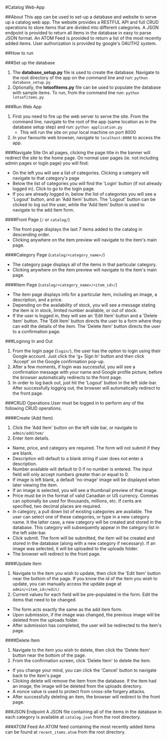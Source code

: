 #Catalog Web-App

##About
This app can be used to set-up a database and website to serve up a catalog web
app. The website provides a RESTFUL API and full CRUD operations to store items
that are divided into different categories. A JSON endpoint is provided to return
all items in the database in easy to parse JSON format. An ATOM Feed is provided
to return a list of the most recently added items. User authorization is provided
by google's OAUTH2 system.

##How to run

###Set up the database
1. The **database_setup.py** file is used to create the database. Navigate to the root
directory of the app on the command line and run: `python database_setup.py`
2. Optionally, the **lotsofitems.py** file can be used to populate the database with sample
items. To run, from the command line run: `python lotsofitems.py`

###Run Web App
1. First you need to fire up the web server to serve the site. From the command line,
   navigate to the root of the app (same location as in the database setup step) and
   run: `python application.py`
   * This will run the site on your local machine on port 8000
2. In your favourite web browser, navigate to `localhost:8000` to access the app.

###Navigate Site
On all pages, clicking the page title in the banner will redirect the site to the home page.
On normal user pages (ie. not including admin pages or login page) you will find:
* On the left you will see a list of categories. Clicking a category will navigate
  to that category's page
* Below the list of categories you will find the 'Login' button (if not already logged
  in). Click to go to the login page.
* If you are already logged in, below the list of categories you will see a 'Logout'
  button, and an 'Add Item' button. The 'Logout' button can be clicked to log out the user,
  while the 'Add Item' button is used to navigate to the add item form.

####Front Page (`/` or `catalog/`)
  * The front page displays the last 7 items added to the catalog in descending order.
  * Clicking anywhere on the item preview will navigate to the item's main page.

####Category Page (`catalog/<category_name>/`)
  * The category page displays all of the items in that particular category.
  * Clicking anywhere on the item preview will navigate to the item's main page.

####Item Page (`catalog/<category_name>/<item_id>/`)
  * The item page displays info for a particular item, including an image, a description,
    and a price.
  * Depending on the availability of stock, you will see a message stating the item is in stock,
    limited number available, or out of stock.
  * If the user is logged in, they will see an 'Edit Item' button and a 'Delete Item' button. The
    'Edit Item' button directs the user to a form where they can edit the details of the item.
    The 'Delete Item' button directs the user to a confirmation page.

###Loginng In and Out
1. From the login page (`login/`), the user has the option to login using their Google account. Just
   click the 'g+ Sign In' button and then click 'Accept' on the Google confirmation pop-up.
2. After a few moments, if login was successful, you will see a confirmation message with your name and
   Google profile picture, before the browser automatically redirects to the front page.
3. In order to log back out, just hit the 'Logout' button in the left side-bar. After successfully
   logging out, the browser will automatically redirect to the front page.

###CRUD Operations
User must be logged in to perform any of the following CRUD operations.

####Create (Add Item)
1. Click the 'Add Item' button on the left side bar, or navigate to `admin/additem/`
2. Enter item details.
  * Name, price, and category are required. The form will not submit if they are blank.
  * Description will default to a blank string if user does not enter a description.
  * Number available will default to 0 if no number is entered. The input field will only
    accept numbers greater than or equal to 0.
  * If image is left blank, a default 'no-image' image will be displayed when later viewing
    the item.
  * If an image is selected, you will see a thumbnail preview of that image.
  * Price must be in the format of valid Canadian or US currency. Commas can optionally be used
    for thousands, millions, etc. If cents are specified, two decimal places are required.
  * In category, a pull down list of existing categories are available. The user can select one
    of these categories, or type in a new category name. It the latter case, a new category will
    be created and stored in the database. This category will subsequently appear in the category
    list in the left side-bar.
  * Click submit. The form will be submitted, the item will be created and stored in the database
    (along with a new category if necessary). If an image was selected, it will be uploaded to the
    uploads folder.
  * The browser will redirect to the front page.

####Update Item
1. Navigate to the item you wish to update, then click the 'Edit Item' button near the bottom
   of the page. If you know the id of the item you wish to update, you can manually access the
   update page at `admin/<item_id>/edit/`.
2. Current values for each field will be pre-populated in the form. Edit the items that need to be
   changed.
  * The form acts exactly the same as the add item form.
  * Upon submission, if the image was changed, the previous image will be deleted from the uploads
    folder.
  * After submission has completed, the user will be redirected to the item's page.

####Delete Item
1. Navigate to the item you wish to delete, then click the 'Delete Item' button near the bottom of the
  page.
2. From the confirmation screen, click 'Delete Item' to delete the item.
  * If you change your mind, you can click the 'Cancel' button to navigate back to the item's page
  * Clicking delete will remove the item from the database. If the item had an image, the image will
    be deleted from the uploads directory.
  * A nonce value is used to protect from cross-site forgery attacks.
  * After successfully deleting an item, the browser will redirect to the front page.

###JSON Endpoint
A JSON file containing all of the items in the database in each category is available at `catalog.json`
from the root directory.

###ATOM Feed
An ATOM feed containing the most recently added items can be found at `recent_items.atom` from the root
directory.
